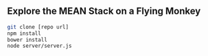 Explore the MEAN Stack on a Flying Monkey
-----------------------------------------

```sh
git clone [repo url]
npm install
bower install
node server/server.js
```
